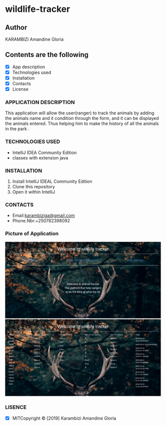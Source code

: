 # wildlife-tracker

## Author 

KARAMBIZI Amandine Gloria

## Contents are the following

 - [x] App description
 - [x]  Technologies used
 - [x]  Installation
 - [x]  Contacts
 - [x]  License
### APPLICATION DESCRIPTION
 
 This application will allow the user(ranger) to track the animals by adding the animals name and it condition through the form, and it can be displayed the animals entered.
  Thus helping him to make the history of all the animals in the park . 
  
### TECHNOLOGIES USED
 
   + IntelliJ IDEA Community Edition
   + classes with extension java 
   
### INSTALLATION 
 
   1. Install  IntelliJ IDEAL Community Edition
   2. Clone this repository
   3. Open it within IntelliJ 
    
### CONTACTS
    
   +  Email:karambiziga@gmail.com
   +  Phone.Nbr:+250782398092 
    
### Picture of Application 
 
  <img src= "screenshot/history.png"> 
  <img src= "screenshot/home.png">
  
     
### LISENCE

- [x] MITCopyright &copy; [2019] Karambizi Amandine Gloria

